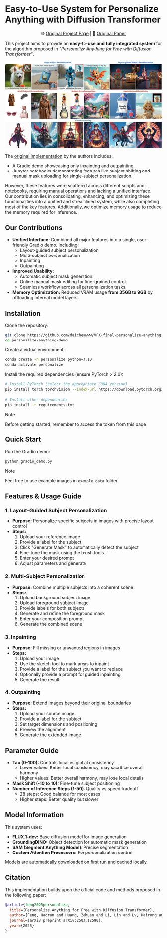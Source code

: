 # Easy-to-Use System for Personalize Anything with Diffusion Transformer

<p align="center">
  🌐 <a href="https://fenghora.github.io/Personalize-Anything-Page/">Original Project Page</a> | 
  📄 <a href="https://arxiv.org/abs/2503.12590">Original Paper</a>
</p>

This project aims to provide an **easy-to-use and fully integrated system** for the algorithm proposed in *"Personalize Anything for Free with Diffusion Transformer"*.

![teaser](assets/teaser.png)

The [original implementation](https://github.com/FengHora/Personalize-Anything) by the authors includes:
- A Gradio demo showcasing only inpainting and outpainting.
- Jupyter notebooks demonstrating features like subject shifting and manual mask uploading for single-subject personalization.

However, these features were scattered across different scripts and notebooks, requiring manual operations and lacking a unified interface.  
Our contribution lies in consolidating, enhancing, and optimizing these functionalities into a unified and streamlined system, while also completing most of the key features. Additionally, we optimize memory usage to reduce the memory required for inference.

## Our Contributions

* **Unified Interface:** Combined all major features into a single, user-friendly Gradio demo. Including:
  * Layout-guided subject personalization
  * Multi-subject personalization
  * Inpainting
  * Outpainting
* **Improved Usability:**
  * Automatic subject mask generation.
  * Online manual mask editing for fine-grained control.
  * Seamless workflow across all personalization tasks.
* **Memory Optimization:** Reduced VRAM usage **from 35GB to 9GB** by offloading internal model layers.

## Installation

Clone the repository:

```bash
git clone https://github.com/daichenwww/VFX-final-personalize-anything.git
cd personalize-anything-demo
```

Create a virtual environment:

```bash
conda create -n personalize python=3.10
conda activate personalize
```

Install the required dependencies (ensure PyTorch > 2.0):

```bash
# Install PyTorch (select the appropriate CUDA version)
pip install torch torchvision --index-url https://download.pytorch.org/whl/cu118

# Install other dependencies
pip install -r requirements.txt
```

> [!Note]
> Before getting started, remember to access the token from this [page](https://huggingface.co/black-forest-labs/FLUX.1-dev)

## Quick Start

Run the Gradio demo:

```bash
python gradio_demo.py
```
> [!Note]
> Feel free to use example images in ```example_data``` folder.

## Features & Usage Guide

### 1. Layout-Guided Subject Personalization
- **Purpose:** Personalize specific subjects in images with precise layout control
- **Steps:**
  1. Upload your reference image
  2. Provide a label for the subject
  3. Click "Generate Mask" to automatically detect the subject
  4. Fine-tune the mask using the brush tools
  5. Enter your desired prompt
  6. Adjust parameters and generate

### 2. Multi-Subject Personalization
- **Purpose:** Combine multiple subjects into a coherent scene
- **Steps:**
  1. Upload background subject image
  2. Upload foreground subject image
  3. Provide labels for both subjects
  4. Generate and refine the foreground mask
  5. Enter your composition prompt
  6. Generate the combined scene

### 3. Inpainting
- **Purpose:** Fill missing or unwanted regions in images
- **Steps:**
  1. Upload your image
  2. Use the sketch tool to mark areas to inpaint
  3. Provide a label for the subject you want to replace
  4. Optionally provide a prompt for guided inpainting
  5. Generate the result

### 4. Outpainting
- **Purpose:** Extend images beyond their original boundaries
- **Steps:**
  1. Upload your source image
  2. Provide a label for the subject
  3. Set target dimensions and positioning
  4. Preview the alignment
  5. Generate the extended image

## Parameter Guide

- **Tau (0-100):** Controls local vs global consistency
  - Lower values: Better local consistency, may sacrifice overall harmony
  - Higher values: Better overall harmony, may lose local details
- **Mask Shift (-10 to 10):** Fine-tune subject positioning
- **Number of Inference Steps (1-50):** Quality vs speed tradeoff
  - 28 steps: Good balance for most cases
  - Higher steps: Better quality but slower

## Model Information

This system uses:
- **FLUX.1-dev:** Base diffusion model for image generation
- **GroundingDINO:** Object detection for automatic mask generation
- **SAM (Segment Anything Model):** Precise segmentation
- **Custom Attention Processors:** For personalization control

Models are automatically downloaded on first run and cached locally.

## Citation

This implementation builds upon the official code and methods proposed in the following paper:

```bibtex
@article{feng2025personalize,
  title={Personalize Anything for Free with Diffusion Transformer},
  author={Feng, Haoran and Huang, Zehuan and Li, Lin and Lv, Hairong and Sheng, Lu},
  journal={arXiv preprint arXiv:2503.12590},
  year={2025}
}
```
